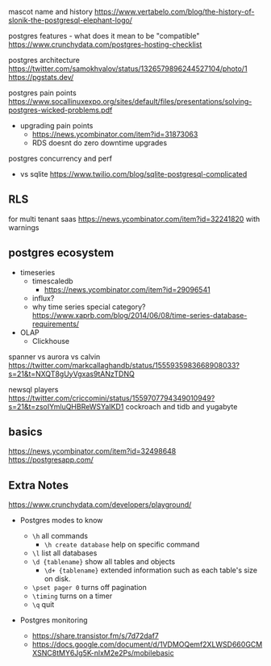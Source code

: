 mascot name and history
https://www.vertabelo.com/blog/the-history-of-slonik-the-postgresql-elephant-logo/


postgres features - what does it mean to be "compatible" https://www.crunchydata.com/postgres-hosting-checklist

postgres architecture https://twitter.com/samokhvalov/status/1326579896244527104/photo/1
https://pgstats.dev/

postgres pain points https://www.socallinuxexpo.org/sites/default/files/presentations/solving-postgres-wicked-problems.pdf
- upgrading pain points
	- https://news.ycombinator.com/item?id=31873063
	- RDS doesnt do zero downtime upgrades

postgres concurrency and perf
- vs sqlite https://www.twilio.com/blog/sqlite-postgresql-complicated

## RLS

for multi tenant saas
https://news.ycombinator.com/item?id=32241820 with warnings

## postgres ecosystem

- timeseries
	- timescaledb
		- https://news.ycombinator.com/item?id=29096541
	- influx?
	- why time series special category? https://www.xaprb.com/blog/2014/06/08/time-series-database-requirements/
- OLAP
	- Clickhouse

spanner vs aurora vs calvin https://twitter.com/markcallaghandb/status/1555935983668908033?s=21&t=NXQT8gUyVgxas9tANzTDNQ


newsql players https://twitter.com/criccomini/status/1559707794349010949?s=21&t=zsoIYmluQHBReWSYaIKD1 cockroach and tidb and yugabyte


## basics


https://news.ycombinator.com/item?id=32498648
https://postgresapp.com/

## Extra Notes

https://www.crunchydata.com/developers/playground/
- Postgres modes to know
  - `\h` all commands
    - `\h create database` help on specific command
  - `\l` list all databases
  - `\d {tablename}` show all tables and objects
    - `\d+ {tablename}` extended information such as each table's size on disk.
  - `\pset pager 0` turns off pagination
  - `\timing` turns on a timer
  - `\q` quit


- Postgres monitoring
	- https://share.transistor.fm/s/7d72daf7
	- https://docs.google.com/document/d/1VDMOQemf2XLWSD660GCMXSNC8tMY6Jg5K-nlxM2e2Ps/mobilebasic